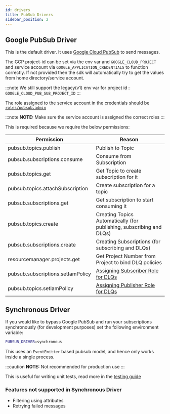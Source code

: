 ```yaml
---
id: drivers
title: PubSub Drivers
sidebar_position: 2
---
```


## Google PubSub Driver

This is the default driver. It uses [Google Cloud PubSub](https://cloud.google.com/pubsub) to send messages.

The GCP project-id can be set via the env var and `GOOGLE_CLOUD_PROJECT` and service account via `GOOGLE_APPLICATION_CREDENTIALS` to function correctly. If not provided then the sdk will automatically try to get the values from home directory/service account.

:::note
We still support the legacy(v1) env var for project id : `GOOGLE_CLOUD_PUB_SUB_PROJECT_ID`
:::

The role assigned to the service account in the credentials should be [`roles/pubsub.admin`](https://cloud.google.com/pubsub/docs/access-control)

:::note
 **NOTE:** Make sure the service account is assigned the correct roles
:::

This is required because we require the below permissions:

| Permission                            | Reason                                                                                                                      |
|-------------------------------------- |---------------------------------------------------------------------------------------------------------------------------- |
| pubsub.topics.publish                 | Publish to Topic                                                                                                            |
| pubsub.subscriptions.consume          | Consume from Subscription                                                                                                   |
| pubsub.topics.get                     | Get Topic to create subscription for it                                                                                     |
| pubsub.topics.attachSubscription      | Create subscription for a topic                                                                                     |
| pubsub.subscriptions.get              | Get subscription to start consuming it                                                                                     |
| pubsub.topics.create                  | Creating Topics Automatically (for publishing, subscribing and DLQs)                                                        |
| pubsub.subscriptions.create           | Creating Subscriptions (for subscribing and DLQs)                                                                           |
| resourcemanager.projects.get          | Get Project Number from Project to bind DLQ policies                                                                        |
| pubsub.subscriptions.setIamPolicy     | [Assigning Subscriber Role for DLQs](https://cloud.google.com/pubsub/docs/handling-failures#assigning_the_subscriber_role)  |
| pubsub.topics.setIamPolicy            | [Assigning Publisher Role for DLQs](https://cloud.google.com/pubsub/docs/handling-failures#assigning_the_publisher_role)    |

## Synchronous Driver

If you would like to bypass Google PubSub and run your subscriptions synchronously (for development purposes) set the following environment variable:

```sh
PUBSUB_DRIVER=synchronous
```

This uses an `EventEmitter` based pubsub model, and hence only works inside a single process.

:::caution
 **NOTE:** Not recommended for production use
:::

This is useful for writing unit tests, read more in the [testing guide](./Testing#unit-tests)

### Features not supported in Synchronous Driver

- Filtering using attributes
- Retrying failed messages
